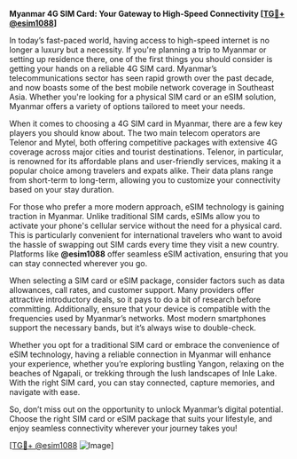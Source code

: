 **Myanmar 4G SIM Card: Your Gateway to High-Speed Connectivity [[TG💪+ @esim1088](https://t.me/s/esim1088)]**

In today’s fast-paced world, having access to high-speed internet is no longer a luxury but a necessity. If you're planning a trip to Myanmar or setting up residence there, one of the first things you should consider is getting your hands on a reliable 4G SIM card. Myanmar’s telecommunications sector has seen rapid growth over the past decade, and now boasts some of the best mobile network coverage in Southeast Asia. Whether you're looking for a physical SIM card or an eSIM solution, Myanmar offers a variety of options tailored to meet your needs.

When it comes to choosing a 4G SIM card in Myanmar, there are a few key players you should know about. The two main telecom operators are Telenor and Mytel, both offering competitive packages with extensive 4G coverage across major cities and tourist destinations. Telenor, in particular, is renowned for its affordable plans and user-friendly services, making it a popular choice among travelers and expats alike. Their data plans range from short-term to long-term, allowing you to customize your connectivity based on your stay duration.

For those who prefer a more modern approach, eSIM technology is gaining traction in Myanmar. Unlike traditional SIM cards, eSIMs allow you to activate your phone's cellular service without the need for a physical card. This is particularly convenient for international travelers who want to avoid the hassle of swapping out SIM cards every time they visit a new country. Platforms like **@esim1088** offer seamless eSIM activation, ensuring that you can stay connected wherever you go.

When selecting a SIM card or eSIM package, consider factors such as data allowances, call rates, and customer support. Many providers offer attractive introductory deals, so it pays to do a bit of research before committing. Additionally, ensure that your device is compatible with the frequencies used by Myanmar’s networks. Most modern smartphones support the necessary bands, but it’s always wise to double-check.

Whether you opt for a traditional SIM card or embrace the convenience of eSIM technology, having a reliable connection in Myanmar will enhance your experience, whether you’re exploring bustling Yangon, relaxing on the beaches of Ngapali, or trekking through the lush landscapes of Inle Lake. With the right SIM card, you can stay connected, capture memories, and navigate with ease.

So, don’t miss out on the opportunity to unlock Myanmar’s digital potential. Choose the right SIM card or eSIM package that suits your lifestyle, and enjoy seamless connectivity wherever your journey takes you! 

[[TG💪+ @esim1088](https://t.me/s/esim1088) ![Image](https://i.postimg.cc/Y0z9fWf4/image.png)]